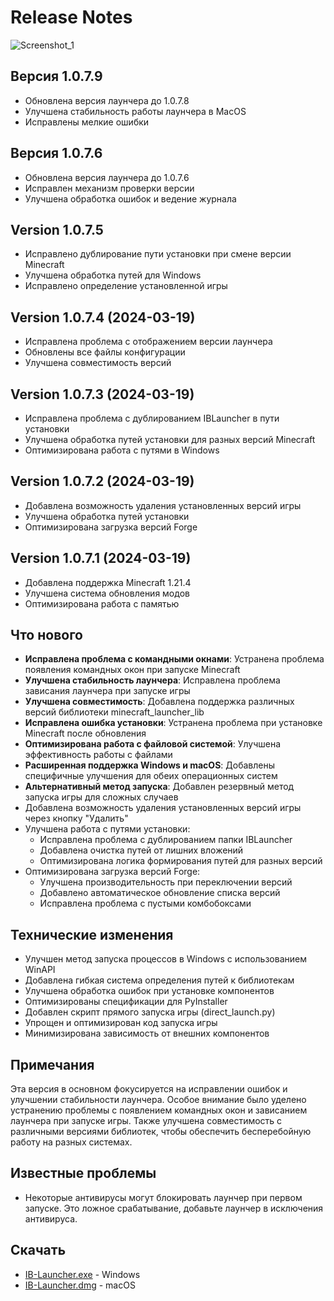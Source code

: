 # Release Notes
![Screenshot_1](https://github.com/user-attachments/assets/7474a540-a7ac-4a11-8d19-bd406c685e61)

## Версия 1.0.7.9
- Обновлена версия лаунчера до 1.0.7.8
- Улучшена стабильность работы лаунчера в MacOS
- Исправлены мелкие ошибки

## Версия 1.0.7.6
- Обновлена ​​версия лаунчера до 1.0.7.6
- Исправлен механизм проверки версии
- Улучшена обработка ошибок и ведение журнала

## Version 1.0.7.5
- Исправлено дублирование пути установки при смене версии Minecraft
- Улучшена обработка путей для Windows
- Исправлено определение установленной игры

## Version 1.0.7.4 (2024-03-19)
- Исправлена проблема с отображением версии лаунчера
- Обновлены все файлы конфигурации
- Улучшена совместимость версий

## Version 1.0.7.3 (2024-03-19)
- Исправлена проблема с дублированием IBLauncher в пути установки
- Улучшена обработка путей установки для разных версий Minecraft
- Оптимизирована работа с путями в Windows

## Version 1.0.7.2 (2024-03-19)
- Добавлена возможность удаления установленных версий игры
- Улучшена обработка путей установки
- Оптимизирована загрузка версий Forge

## Version 1.0.7.1 (2024-03-19)
- Добавлена поддержка Minecraft 1.21.4
- Улучшена система обновления модов
- Оптимизирована работа с памятью

## Что нового
- **Исправлена проблема с командными окнами**: Устранена проблема появления командных окон при запуске Minecraft
- **Улучшена стабильность лаунчера**: Исправлена проблема зависания лаунчера при запуске игры
- **Улучшена совместимость**: Добавлена поддержка различных версий библиотеки minecraft_launcher_lib
- **Исправлена ошибка установки**: Устранена проблема при установке Minecraft после обновления
- **Оптимизирована работа с файловой системой**: Улучшена эффективность работы с файлами
- **Расширенная поддержка Windows и macOS**: Добавлены специфичные улучшения для обеих операционных систем
- **Альтернативный метод запуска**: Добавлен резервный метод запуска игры для сложных случаев
- Добавлена возможность удаления установленных версий игры через кнопку "Удалить"
- Улучшена работа с путями установки:
  - Исправлена проблема с дублированием папки IBLauncher
  - Добавлена очистка путей от лишних вложений
  - Оптимизирована логика формирования путей для разных версий
- Оптимизирована загрузка версий Forge:
  - Улучшена производительность при переключении версий
  - Добавлено автоматическое обновление списка версий
  - Исправлена проблема с пустыми комбобоксами

## Технические изменения
- Улучшен метод запуска процессов в Windows с использованием WinAPI
- Добавлена гибкая система определения путей к библиотекам
- Улучшена обработка ошибок при установке компонентов
- Оптимизированы спецификации для PyInstaller
- Добавлен скрипт прямого запуска игры (direct_launch.py)
- Упрощен и оптимизирован код запуска игры
- Минимизирована зависимость от внешних компонентов

## Примечания
Эта версия в основном фокусируется на исправлении ошибок и улучшении стабильности лаунчера. Особое внимание было уделено устранению проблемы с появлением командных окон и зависанием лаунчера при запуске игры. Также улучшена совместимость с различными версиями библиотек, чтобы обеспечить бесперебойную работу на разных системах.

## Известные проблемы
- Некоторые антивирусы могут блокировать лаунчер при первом запуске. Это ложное срабатывание, добавьте лаунчер в исключения антивируса.

## Скачать
- [IB-Launcher.exe](https://github.com/mdreval/ib-launcher/releases/download/v1.0.7.9/IB-Launcher.exe) - Windows
- [IB-Launcher.dmg](https://github.com/mdreval/ib-launcher/releases/download/v1.0.7.9/IB-Launcher.dmg) - macOS 
